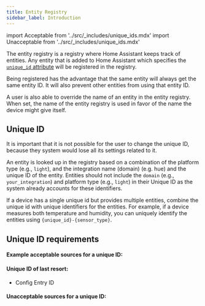 ```yaml
---
title: Entity Registry
sidebar_label: Introduction
---
```


import Acceptable from '../src/_includes/unique_ids.mdx'
import Unacceptable from '../src/_includes/unique_ids.mdx'

The entity registry is a registry where Home Assistant keeps track of entities. Any entity that is added to Home Assistant which specifies the [`unique_id` attribute](/core/entity.md#generic-properties) will be registered in the registry.

Being registered has the advantage that the same entity will always get the same entity ID. It will also prevent other entities from using that entity ID.

A user is also able to override the name of an entity in the entity registry. When set, the name of the entity registry is used in favor of the name the device might give itself.

## Unique ID

It is important that it is not possible for the user to change the unique ID, because they system would lose all its settings related to it.

An entity is looked up in the registry based on a combination of the platform type (e.g., `light`), and the integration name (domain) (e.g. hue) and the unique ID of the entity. Entities should not include the `domain` (e.g., `your_integration`) and platform type (e.g., `light`) in their Unique ID as the system already accounts for these identifiers.

If a device has a single unique id but provides multiple entities, combine the unique id with unique identifiers for the entities. For example, if a device measures both temperature and humidity, you can uniquely identify the entities using `{unique_id}-{sensor_type}`.

## Unique ID requirements

#### Example acceptable sources for a unique ID:

<Acceptable />

#### Unique ID of last resort:

- Config Entry ID

#### Unacceptable sources for a unique ID:

<Unacceptable />